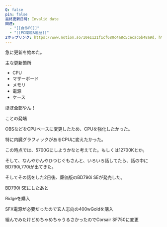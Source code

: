 ```yaml
---
Q: false
pin: false
最終更新日時: Invalid date
関連:
  - "[[自作PC]]"
  - "[[PC環境&遍歴]]"
2ホップリンク: https://www.notion.so/10e1121f1cf680c4a8c5cecac6b48a9d, https://www.notion.so/1101121f1cf68073bfa9ec3235c06f61, https://www.notion.so/1101121f1cf680828c80e49572807ac8, https://www.notion.so/1141121f1cf68077ba36e8a857265fb0, https://www.notion.so/1191121f1cf68093a976e5387333ca4a, https://www.notion.so/11c1121f1cf68090b0a6fd9ac7c31c0a, https://www.notion.so/11e1121f1cf68051853decacc2ae16ff, https://www.notion.so/11e1121f1cf680aaa1defdc034df3369, https://www.notion.so/1201121f1cf68035a870db26fd6eed98, https://www.notion.so/1211121f1cf6802386d1fdf5fe0b03f4, https://www.notion.so/526abee8ef61413abf3cc752e7f9770f, https://www.notion.so/f3dc85f976e640ceaf469d105f4bc988,https://www.notion.so/10e1121f1cf680c4a8c5cecac6b48a9d, https://www.notion.so/1201121f1cf68035a870db26fd6eed98, https://www.notion.so/1201121f1cf680deb46eef35d04c268d, https://www.notion.so/1211121f1cf6802386d1fdf5fe0b03f4, https://www.notion.so/1d8438c238c44e1385993f33636f0fbd, https://www.notion.so/264cf34df21246b78f4df2fd592f734d, https://www.notion.so/4c21e168c38c4c40971d368dc1a63347, https://www.notion.so/5d3b6c787dd546cfbabeae3fa7311715, https://www.notion.so/61f07e380208485594fb69d25c212af8, https://www.notion.so/685ee866407a41babbd548581ebdcd8b
---
```

  

急に更新を始めた。

  

主な更新箇所

- CPU
- マザーボード
- メモリ
- 電源
- ケース

ほぼ全部やん！

  

ことの発端

OBSなどをCPUベースに変更したため、CPUを強化したかった。

特に内臓グラフィックがあるCPUに変えたかった。

この時点では、5700Gにしようかなと考えてた。もしくは12700Kとか。

  

そして、なんやかんやひつじぐもさんと、いろいろ話してたら、話の中にBD790i,770iが出てきた。

そしてその話をした2日後、廉価版のBD790i SEが発売した。

  

BD790i SEにしたあと

Ridgeを購入

SFX電源が必要だったので玄人志向の400wGoldを購入

  

組んでみたけどめちゃめちゃうるさかったのでCorsair SF750に変更